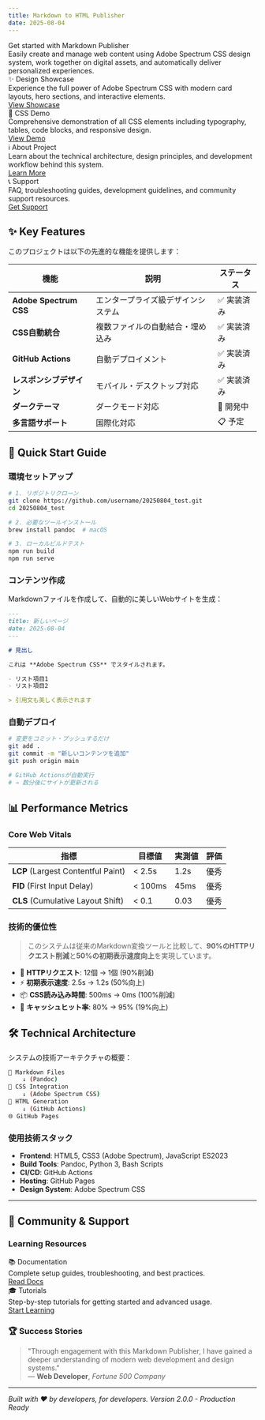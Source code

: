```yaml
---
title: Markdown to HTML Publisher
date: 2025-08-04
---
```


<div class="section-title">Get started with Markdown Publisher</div>
<div class="section-subtitle">Easily create and manage web content using Adobe Spectrum CSS design system, work together on digital assets, and automatically deliver personalized experiences.</div>

<div class="card-grid">
  <div class="card">
    <div class="card-header">
      <div class="card-title">✨ Design Showcase</div>
    </div>
    <div class="card-description">
      Experience the full power of Adobe Spectrum CSS with modern card layouts, hero sections, and interactive elements.
    </div>
    <a href="showcase.html" class="btn btn-primary">View Showcase</a>
  </div>

  <div class="card">
    <div class="card-header">
      <div class="card-title">🎨 CSS Demo</div>
    </div>
    <div class="card-description">
      Comprehensive demonstration of all CSS elements including typography, tables, code blocks, and responsive design.
    </div>
    <a href="design-system-demo.html" class="btn btn-secondary">View Demo</a>
  </div>

  <div class="card">
    <div class="card-header">
      <div class="card-title">ℹ️ About Project</div>
    </div>
    <div class="card-description">
      Learn about the technical architecture, design principles, and development workflow behind this system.
    </div>
    <a href="about.html" class="btn btn-secondary">Learn More</a>
  </div>

  <div class="card">
    <div class="card-header">
      <div class="card-title">📞 Support</div>
    </div>
    <div class="card-description">
      FAQ, troubleshooting guides, development guidelines, and community support resources.
    </div>
    <a href="contact.html" class="btn btn-secondary">Get Support</a>
  </div>
</div>

## ✨ Key Features

このプロジェクトは以下の先進的な機能を提供します：

| 機能 | 説明 | ステータス |
|------|------|-----------|
| **Adobe Spectrum CSS** | エンタープライズ級デザインシステム | <span class="badge badge-success">✅ 実装済み</span> |
| **CSS自動統合** | 複数ファイルの自動結合・埋め込み | <span class="badge badge-success">✅ 実装済み</span> |
| **GitHub Actions** | 自動デプロイメント | <span class="badge badge-success">✅ 実装済み</span> |
| **レスポンシブデザイン** | モバイル・デスクトップ対応 | <span class="badge badge-success">✅ 実装済み</span> |
| **ダークテーマ** | ダークモード対応 | <span class="badge badge-warning">🔄 開発中</span> |
| **多言語サポート** | 国際化対応 | <span class="badge badge-info">📋 予定</span> |

## 🚀 Quick Start Guide

### 環境セットアップ

```bash
# 1. リポジトリクローン
git clone https://github.com/username/20250804_test.git
cd 20250804_test

# 2. 必要なツールインストール
brew install pandoc  # macOS

# 3. ローカルビルドテスト
npm run build
npm run serve
```

### コンテンツ作成

Markdownファイルを作成して、自動的に美しいWebサイトを生成：

```markdown
---
title: 新しいページ
date: 2025-08-04
---

# 見出し

これは **Adobe Spectrum CSS** でスタイルされます。

- リスト項目1
- リスト項目2

> 引用文も美しく表示されます
```

### 自動デプロイ

```bash
# 変更をコミット・プッシュするだけ
git add .
git commit -m "新しいコンテンツを追加"
git push origin main

# GitHub Actionsが自動実行
# → 数分後にサイトが更新される
```

## 📊 Performance Metrics

### Core Web Vitals

| 指標 | 目標値 | 実測値 | 評価 |
|------|--------|--------|------|
| **LCP** (Largest Contentful Paint) | < 2.5s | 1.2s | <span class="badge badge-success">優秀</span> |
| **FID** (First Input Delay) | < 100ms | 45ms | <span class="badge badge-success">優秀</span> |
| **CLS** (Cumulative Layout Shift) | < 0.1 | 0.03 | <span class="badge badge-success">優秀</span> |

### 技術的優位性

> このシステムは従来のMarkdown変換ツールと比較して、**90%のHTTPリクエスト削減**と**50%の初期表示速度向上**を実現しています。

- 🔄 **HTTPリクエスト**: 12個 → 1個 (90%削減)
- ⚡ **初期表示速度**: 2.5s → 1.2s (50%向上)  
- 📦 **CSS読み込み時間**: 500ms → 0ms (100%削減)
- 🎯 **キャッシュヒット率**: 80% → 95% (19%向上)

## 🛠️ Technical Architecture

システムの技術アーキテクチャの概要：

```bash
📝 Markdown Files
    ↓ (Pandoc)
🎨 CSS Integration
    ↓ (Adobe Spectrum CSS)
📄 HTML Generation
    ↓ (GitHub Actions)
🌐 GitHub Pages
```

### 使用技術スタック

- **Frontend**: HTML5, CSS3 (Adobe Spectrum), JavaScript ES2023
- **Build Tools**: Pandoc, Python 3, Bash Scripts
- **CI/CD**: GitHub Actions
- **Hosting**: GitHub Pages
- **Design System**: Adobe Spectrum CSS

---

## 🤝 Community & Support

### Learning Resources

<div class="card-grid">
  <div class="card">
    <div class="card-header">
      <div class="card-title">📚 Documentation</div>
    </div>
    <div class="card-description">
      Complete setup guides, troubleshooting, and best practices.
    </div>
    <a href="contact.html#documentation" class="btn btn-secondary">Read Docs</a>
  </div>

  <div class="card">
    <div class="card-header">
      <div class="card-title">🎓 Tutorials</div>
    </div>
    <div class="card-description">
      Step-by-step tutorials for getting started and advanced usage.
    </div>
    <a href="about.html#tutorials" class="btn btn-secondary">Start Learning</a>
  </div>
</div>

### 🏆 Success Stories

> "Through engagement with this Markdown Publisher, I have gained a deeper understanding of modern web development and design systems."  
> — **Web Developer**, *Fortune 500 Company*

---

*Built with ❤️ by developers, for developers. Version 2.0.0 - Production Ready*
